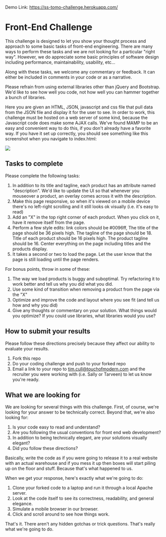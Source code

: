 Demo Link: https://ss-tomo-challenge.herokuapp.com/

# Front-End Challenge

This challenge is designed to let you show your thought process and approach to some basic tasks of front-end engineering. There are many ways to perform these tasks and we are not looking for a particular "right way". However, we do appreciate some basic principles of software design including performance, maintainability, usability, etc... 

Along with these tasks, we welcome any commentary or feedback. It can either be included in comments in your code or as a narrative. 

Please refrain from using external libraries other than jQuery and Bootstrap.  We'd like to see how well you code, not how well you can hammer together a bunch of libraries. 

Here you are given an HTML, JSON, javascript and css file that pull data from the JSON file and display it for the user to see. In order to work, this challenge must be hosted on a web server of some kind, because the Javascript code does make some AJAX calls.  We've found MAMP to be an easy and convenient way to do this, if you don't already have a favorite way.  If you have it set up correctly, you should see something like this screenshot when you navigate to index.html:

<img src="http://careers.touchofmodern.com/img/front-end-challenge-screenshot.png"/>  

## Tasks to complete

Please complete the following tasks:

1. In addition to its title and tagline, each product has an attribute named "description". We'd like to update the UI so that whenever you mouseover a product, an overlay comes across it with the description. 
2. Make this page responsive, so when it's viewed on a mobile device there's no left-right scrolling and it still looks ok visually (i.e. it's easy to read) 
3. Add an "X" in the top right corner of each product. When you click on it, have it remove itself from the page. 
4. Perform a few style edits: link colors should be #0096ff, The title of the page should be 36 pixels high. The tagline of the page should be 18. Title of each product should be 16 pixels high. The product tagline should be 16. Center everything on the page including titles and the products display. 
5. It takes a second or two to load the page. Let the user know that the page is still loading until the page renders.

For bonus points, throw in some of these:

1. The way we load products is buggy and suboptimal.  Try refactoring it to work better and tell us why you did what you did.
2. Use some kind of transition when removing a product from the page via the "X"
3. Optimize and improve the code and layout where you see fit (and tell us how and why you did)
4. Give any thoughts or commentary on your solution.  What things would you optimize?  If you could use libraries, what libraries would you use?


## How to submit your results

Please follow these directions precisely because they affect our ability to evaluate your results.

1. Fork this repo
2. Do your coding challenge and push to your forked repo
3. Email a link to your repo to tim.cull@touchofmodern.com and the recruiter you were working with (i.e. Sally or Tarveen) to let us know you're ready.

## What we are looking for
We are looking for several things with this challenge.  First, of course, we're looking for your answer to be technically correct. Beyond that, we're also looking for:

1. Is your code easy to read and understand?
2. Are you following the usual conventions for front end web development?
3. In addition to being technically elegant, are your solutions visually elegant?
4. Did you follow these directions?

Basically, write the code as if you were going to release it to a real website with an actual warehouse and if you mess it up then boxes will start piling up on the floor and stuff.  Because that's what happened to us.

When we get your response, here's exactly what we're going to do:

1. Clone your forked code to a laptop and run it through a local Apache server.
2. Look at the code itself to see its correctness, readability, and general elegance.
3. Simulate a mobile browser in our browser.
4. Click and scroll around to see how things work.

That's it.  There aren't any hidden gotchas or trick questions.  That's really what we're going to do.


